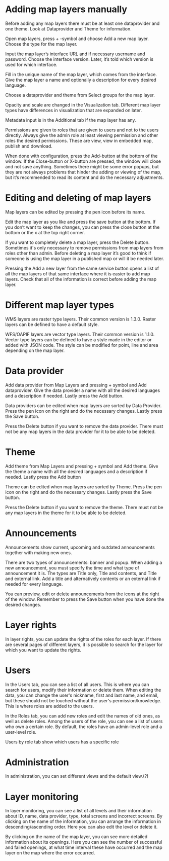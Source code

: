 # Adding map layers manually

Before adding any map layers there must be at least one dataprovider and one theme. Look at Dataprovider and Theme for information.

Open map layers, press + -symbol and choose Add a new map layer. Choose the type for the map layer.

Input the map layer’s interface URL and if necessary username and password. Choose the interface version. Later, it’s told which version is used for which interface.

Fill in the unique name of the map layer, which comes from the interface. Give the map layer a name and optionally a description for every desired language.

Choose a dataprovider and theme from Select groups for the map layer.

Opacity and scale are changed in the Visualization tab. Different map layer types have differences in visualization that are expanded on later. 

Metadata input is in the Additional tab if the map layer has any.

Permissions are given to roles that are given to users and not to the users directly. Always give the admin role at least viewing permission and other roles the desired permissions. These are view, view in embedded map, publish and download.

When done with configuration, press the Add-button at the bottom of the window. If the Close-button or X-button are pressed, the window will close and not save anything. Sometimes there might be some error popups, but they are not always problems that hinder the adding or viewing of the map, but it’s recommended to read its content and do the necessary adjustments.

# Editing and deleting of map layers

Map layers can be edited by pressing the pen icon before its name.

Edit the map layer as you like and press the save button at the bottom. If you don’t want to keep the changes, you can press the close button at the bottom or the x at the top right corner.

If you want to completely delete a map layer, press the Delete button. Sometimes it's only necessary to remove permissions from map layers from roles other than admin. Before deleting a map layer it’s good to think if someone is using the map layer in a published map or will it be needed later.

Pressing the Add a new layer from the same service button opens a list of all the map layers of that same interface where it is easier to add map layers. Check that all of the information is correct before adding the map layer.

# Different map layer types

WMS layers are raster type layers. Their common version is 1.3.0. Raster layers can be defined to have a default style. 

WFS/OAPIF layers are vector type layers. Their common version is 1.1.0. Vector type layers can be defined to have a style made in the editor or added with JSON code. The style can be modified for point, line and area depending on the map layer.

# Data provider

Add data provider from Map Layers and pressing + symbol and Add dataprovider. Give the data provider a name with all the desired languages and a description if needed. Lastly press the Add button.

Data providers can be edited when map layers are sorted by Data Provider. Press the pen icon on the right and do the necessary changes. Lastly press the Save button.

Press the Delete button if you want to remove the data provider. There must not be any map layers in the data provider for it to be able to be deleted.

# Theme

Add theme from Map Layers and pressing + symbol and Add theme. Give the theme a name with all the desired languages and a description if needed. Lastly press the Add button

Theme can be edited when map layers are sorted by Theme. Press the pen icon on the right and do the necessary changes. Lastly press the Save button.

Press the Delete button if you want to remove the theme. There must not be any map layers in the theme for it to be able to be deleted.

# Announcements

Announcements show current, upcoming and outdated announcements together with making new ones.

There are two types of announcements: banner and popup. When adding a new announcement, you must specify the time and what type of announcement it is. The types are Title only, Title and contents, and Title and external link. Add a title and alternatively contents or an external link if needed for every language.

You can preview, edit or delete announcements from the icons at the right of the window. Remember to press the Save button when you have done the desired changes.

# Layer rights

In layer rights, you can update the rights of the roles for each layer. If there are several pages of different layers, it is possible to search for the layer for which you want to update the rights.

# Users

In the Users tab, you can see a list of all users. This is where you can search for users, modify their information or delete them. When editing the data, you can change the user's nickname, first and last name, and email, but these should not be touched without the user's permission/knowledge. This is where roles are added to the users.

In the Roles tab, you can add new roles and edit the names of old ones, as well as delete roles. Among the users of the role, you can see a list of users who own a certain role. By default, the roles have an admin-level role and a user-level role.

Users by role tab show which users has a specific role

# Administration

In administration, you can set different views and the default view.(?)

# Layer monitoring

In layer monitoring, you can see a list of all levels and their information about ID, name, data provider, type, total screens and incorrect screens. By clicking on the name of the information, you can arrange the information in descending/ascending order. Here you can also edit the level or delete it.

By clicking on the name of the map layer, you can see more detailed information about its openings. Here you can see the number of successful and failed openings, at what time interval these have occurred and the map layer on the map where the error occurred.
